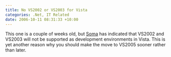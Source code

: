 ```yaml
---
title: No VS2002 or VS2003 for Vista
categories: .Net, IT Related
date: 2006-10-11 08:31:33 +10:00
---
```


This one is a couple of weeks old, but [Soma][0] has indicated that VS2002 and VS2003 will not be supported as development environments in Vista. This is yet another reason why you should make the move to VS2005 sooner rather than later.

[0]: http://blogs.msdn.com/somasegar/archive/2006/09/26/772250.aspx
